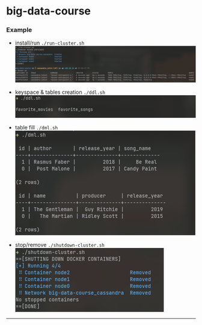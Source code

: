 # big-data-course

### Example

- install/run
    `./run-cluster.sh`
    ![](/res/img4.png)

- keyspace & tables creation 
    `./ddl.sh`
    ![](/res/img3.png)

- table fill
    `./dml.sh`
    ![](/res/img2.png)

- stop/remove
    `./shutdown-cluster.sh`
    ![](/res/img1.png)

--- 

